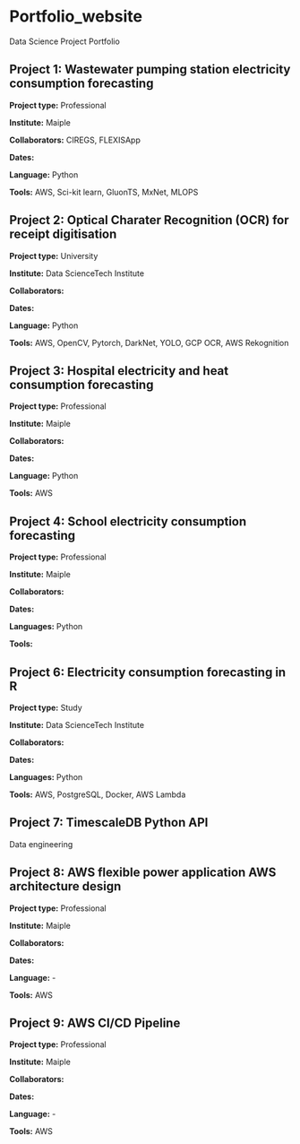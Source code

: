 # Portfolio_website
Data Science Project Portfolio

## Project 1: Wastewater pumping station electricity consumption forecasting
**Project type:** Professional

**Institute:** Maiple

**Collaborators:** CIREGS, FLEXISApp

**Dates:** 

**Language:** Python

**Tools:** AWS, Sci-kit learn, GluonTS, MxNet, MLOPS


## Project 2: Optical Charater Recognition (OCR) for receipt digitisation 
**Project type:** University

**Institute:** Data ScienceTech Institute

**Collaborators:** 

**Dates:** 

**Language:** Python

**Tools:** AWS, OpenCV, Pytorch, DarkNet, YOLO, GCP OCR, AWS Rekognition


## Project 3: Hospital electricity and heat consumption forecasting 
**Project type:** Professional

**Institute:** Maiple

**Collaborators:** 

**Dates:** 

**Language:** Python

**Tools:** AWS

## Project 4: School electricity consumption forecasting 
**Project type:** Professional

**Institute:** Maiple

**Collaborators:** 

**Dates:** 

**Languages:** Python

**Tools:** 

## Project 6: Electricity consumption forecasting in R 
**Project type:** Study

**Institute:** Data ScienceTech Institute

**Collaborators:** 

**Dates:** 

**Languages:** Python

**Tools:** AWS, PostgreSQL, Docker, AWS Lambda

## Project 7: TimescaleDB Python API 
Data engineering

## Project 8: AWS flexible power application AWS architecture design
**Project type:** Professional

**Institute:** Maiple

**Collaborators:** 

**Dates:** 

**Language:** -

**Tools:** AWS

## Project 9: AWS CI/CD Pipeline
**Project type:** Professional

**Institute:** Maiple

**Collaborators:** 

**Dates:** 

**Language:** -

**Tools:** AWS


